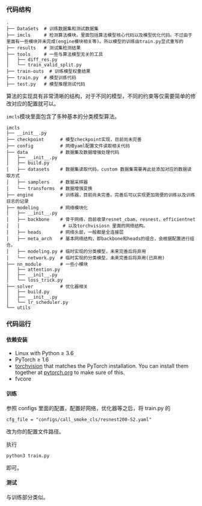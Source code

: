 ### 代码结构

```
.
├── DataSets  # 训练数据集和测试数据集
├── imcls     # 检测算法模块。里面包括算法模型核心代码以及模型优化代码。不过由于里面有一些模块并未完成(engine模块相关等)。所以模型的训练由train.py显式重写的
├── results   # 测试集检测结果
├── tools     # 一些与算法模型无关的工具
│   ├── diff_res.py
│   └── train_valid_split.py
├── train-outs  # 训练模型权重结果
├── train.py  # 模型训练代码
├── test.py   # 模型推理测试代码
```

算法的实现具有非常清晰的结构，对于不同的模型，不同的约束等仅需要简单的修改对应的配置就可以。

`imcls`模块里面包含了多种基本的分类模型算法。

```
imcls
├── __init__.py
├── checkpoint      # 模型checkpoint实现，目前尚未完善
├── config          # 网络yaml配置文件读取相关代码
├── data            # 数据集及数据增强处理代码
│   ├── __init__.py
│   ├── build.py
│   ├── datasets    # 数据集读取代码，custom 数据集需要再此处添加对应的数据读取方式
│   ├── samplers    # 数据采样器
│   └── transforms  # 数据增强变换
├── engine          # 训练器，目前尚未完善。完善后可以实现更加简便的训练以及训练日志的记录
├── modeling        # 网络模块化
│   ├── __init__.py
│   ├── backbone    # 骨干网络，目前收录resnet_cbam，resnest，efficientnet
│   │                # 以及torchvisiosn 里面的网络结构。
│   ├── heads       # 网络头部，一般都是全连接层
│   ├── meta_arch   # 基本网络结构，即backbone和heads的组合，会根据配置进行组合。
│   ├── modeling.py # 临时实现的分类模型，未来完善后将弃用
│   └── network.py  # 临时实现的分类模型，未来完善后将弃用(已弃用)
├── nn_module       # 一些小模块
│   ├── attention.py
│   ├── __init__.py
│   └── loss_trick.py
├── solver          # 优化器相关
│   ├── build.py
│   ├── __init__.py
│   └── lr_scheduler.py
└── utils
```

### 代码运行

#### 依赖安装

- Linux with Python ≥ 3.6
- PyTorch ≥ 1.6
- [torchvision](https://github.com/pytorch/vision/) that matches the PyTorch installation. You can install them together at [pytorch.org](https://pytorch.org/) to make sure of this.
- fvcore

#### 训练

参照 configs 里面的配置，配置好网络，优化器等之后，将 train.py 的

```
cfg_file = "configs/call_smoke_cls/resnest200-S2.yaml"
```

改为你的配置文件路径。

执行 

```
python3 train.py
```

即可。

#### 测试

与训练部分类似。